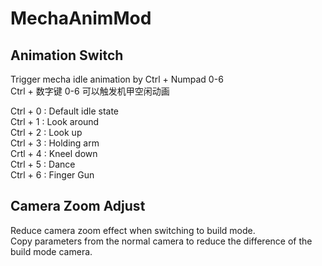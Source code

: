 # MechaAnimMod

## Animation Switch  
Trigger mecha idle animation by Ctrl + Numpad 0-6  
Ctrl + 数字键 0-6 可以触发机甲空闲动画

Ctrl + 0 : Default idle state  
Ctrl + 1 : Look around  
Ctrl + 2 : Look up  
Ctrl + 3 : Holding arm  
Crtl + 4 : Kneel down  
Ctrl + 5 : Dance  
Ctrl + 6 : Finger Gun  

## Camera Zoom Adjust
Reduce camera zoom effect when switching to build mode.  
Copy parameters from the normal camera to reduce the difference of the build mode camera.  